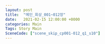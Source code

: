 ```yaml
---
layout: post
title:  "메인_회상_001~012장"
date:   2021-02-15 12:00:00 +0000
categories: Main
Tags: Story Main
SceneCode: ["scene_skip_cp001-012_q1_s10"]
---
```

